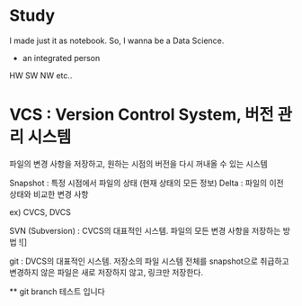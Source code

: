 # Study
I made just it as notebook. So, I wanna be a Data Science.
- an integrated person

HW SW NW etc..

# VCS : Version Control System, 버전 관리 시스템
파일의 변경 사항을 저장하고, 원하는 시점의 버전을 다시 꺼내올 수 있는 시스템

Snapshot : 특정 시점에서 파일의 상태 (현재 상태의 모든 정보)
Delta : 파일의 이전 상태와 비교한 변경 사항

ex) CVCS, DVCS

SVN (Subversion) : CVCS의 대표적인 시스템. 파일의 모든 변경 사항을 저장하는 방법
![]

git : DVCS의 대표적인 시스템. 저장소의 파일 시스템 전체를 snapshot으로 취급하고 변경하지 않은 파일은 새로 저장하지 않고, 링크만 저장한다.

** git branch 테스트 입니다
